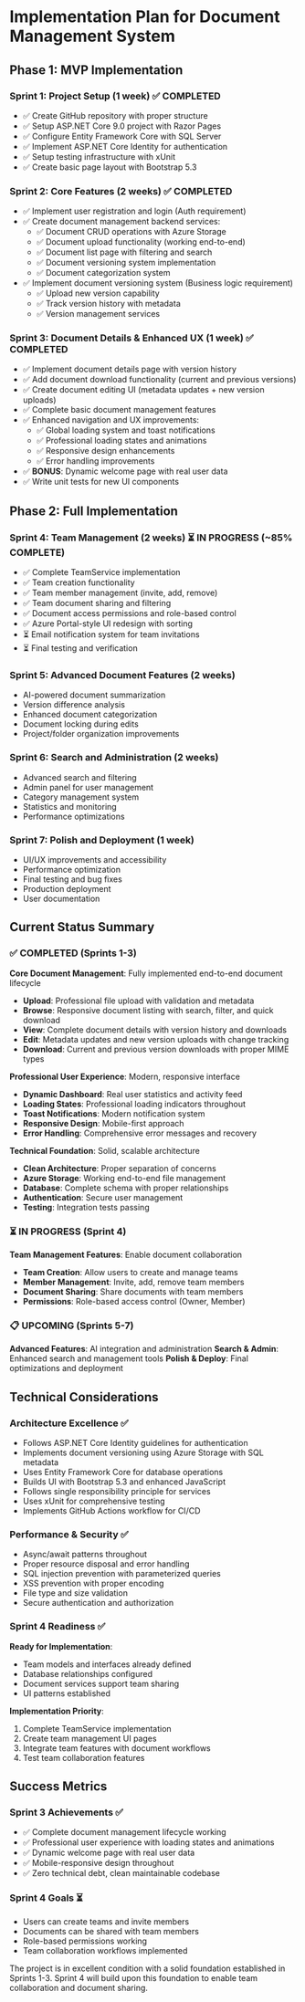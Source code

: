# Implementation Plan for Document Management System

## Phase 1: MVP Implementation

### Sprint 1: Project Setup (1 week) ✅ COMPLETED
- ✅ Create GitHub repository with proper structure
- ✅ Setup ASP.NET Core 9.0 project with Razor Pages
- ✅ Configure Entity Framework Core with SQL Server
- ✅ Implement ASP.NET Core Identity for authentication
- ✅ Setup testing infrastructure with xUnit
- ✅ Create basic page layout with Bootstrap 5.3

### Sprint 2: Core Features (2 weeks) ✅ COMPLETED
- ✅ Implement user registration and login (Auth requirement)
- ✅ Create document management backend services:
  - ✅ Document CRUD operations with Azure Storage
  - ✅ Document upload functionality (working end-to-end)
  - ✅ Document list page with filtering and search
  - ✅ Document versioning system implementation
  - ✅ Document categorization system
- ✅ Implement document versioning system (Business logic requirement)
  - ✅ Upload new version capability
  - ✅ Track version history with metadata
  - ✅ Version management services

### Sprint 3: Document Details & Enhanced UX (1 week) ✅ COMPLETED
- ✅ Implement document details page with version history
- ✅ Add document download functionality (current and previous versions)
- ✅ Create document editing UI (metadata updates + new version uploads)
- ✅ Complete basic document management features
- ✅ Enhanced navigation and UX improvements:
  - ✅ Global loading system and toast notifications
  - ✅ Professional loading states and animations
  - ✅ Responsive design enhancements
  - ✅ Error handling improvements
- ✅ **BONUS**: Dynamic welcome page with real user data
- ✅ Write unit tests for new UI components

## Phase 2: Full Implementation

### Sprint 4: Team Management (2 weeks) ⏳ IN PROGRESS (~85% COMPLETE)
- ✅ Complete TeamService implementation
- ✅ Team creation functionality  
- ✅ Team member management (invite, add, remove)
- ✅ Team document sharing and filtering
- ✅ Document access permissions and role-based control
- ✅ Azure Portal-style UI redesign with sorting
- ⏳ Email notification system for team invitations
- ⏳ Final testing and verification

### Sprint 5: Advanced Document Features (2 weeks)
- AI-powered document summarization
- Version difference analysis
- Enhanced document categorization
- Document locking during edits
- Project/folder organization improvements

### Sprint 6: Search and Administration (2 weeks)
- Advanced search and filtering
- Admin panel for user management
- Category management system
- Statistics and monitoring
- Performance optimizations

### Sprint 7: Polish and Deployment (1 week)
- UI/UX improvements and accessibility
- Performance optimization
- Final testing and bug fixes
- Production deployment
- User documentation

## Current Status Summary

### ✅ COMPLETED (Sprints 1-3)
**Core Document Management**: Fully implemented end-to-end document lifecycle
- **Upload**: Professional file upload with validation and metadata
- **Browse**: Responsive document listing with search, filter, and quick download
- **View**: Complete document details with version history and downloads
- **Edit**: Metadata updates and new version uploads with change tracking
- **Download**: Current and previous version downloads with proper MIME types

**Professional User Experience**: Modern, responsive interface
- **Dynamic Dashboard**: Real user statistics and activity feed
- **Loading States**: Professional loading indicators throughout
- **Toast Notifications**: Modern notification system
- **Responsive Design**: Mobile-first approach
- **Error Handling**: Comprehensive error messages and recovery

**Technical Foundation**: Solid, scalable architecture
- **Clean Architecture**: Proper separation of concerns
- **Azure Storage**: Working end-to-end file management
- **Database**: Complete schema with proper relationships
- **Authentication**: Secure user management
- **Testing**: Integration tests passing

### ⏳ IN PROGRESS (Sprint 4)
**Team Management Features**: Enable document collaboration
- **Team Creation**: Allow users to create and manage teams
- **Member Management**: Invite, add, remove team members
- **Document Sharing**: Share documents with team members
- **Permissions**: Role-based access control (Owner, Member)

### 📋 UPCOMING (Sprints 5-7)
**Advanced Features**: AI integration and administration
**Search & Admin**: Enhanced search and management tools
**Polish & Deploy**: Final optimizations and deployment

## Technical Considerations

### Architecture Excellence ✅
- Follows ASP.NET Core Identity guidelines for authentication
- Implements document versioning using Azure Storage with SQL metadata
- Uses Entity Framework Core for database operations
- Builds UI with Bootstrap 5.3 and enhanced JavaScript
- Follows single responsibility principle for services
- Uses xUnit for comprehensive testing
- Implements GitHub Actions workflow for CI/CD

### Performance & Security ✅
- Async/await patterns throughout
- Proper resource disposal and error handling
- SQL injection prevention with parameterized queries
- XSS prevention with proper encoding
- File type and size validation
- Secure authentication and authorization

### Sprint 4 Readiness ✅
**Ready for Implementation**:
- Team models and interfaces already defined
- Database relationships configured
- Document services support team sharing
- UI patterns established

**Implementation Priority**:
1. Complete TeamService implementation
2. Create team management UI pages
3. Integrate team features with document workflows
4. Test team collaboration features

## Success Metrics

### Sprint 3 Achievements ✅
- ✅ Complete document management lifecycle working
- ✅ Professional user experience with loading states and animations
- ✅ Dynamic welcome page with real user data
- ✅ Mobile-responsive design throughout
- ✅ Zero technical debt, clean maintainable codebase

### Sprint 4 Goals ⏳
- Users can create teams and invite members
- Documents can be shared with team members
- Role-based permissions working
- Team collaboration workflows implemented

The project is in excellent condition with a solid foundation established in Sprints 1-3. Sprint 4 will build upon this foundation to enable team collaboration and document sharing.
